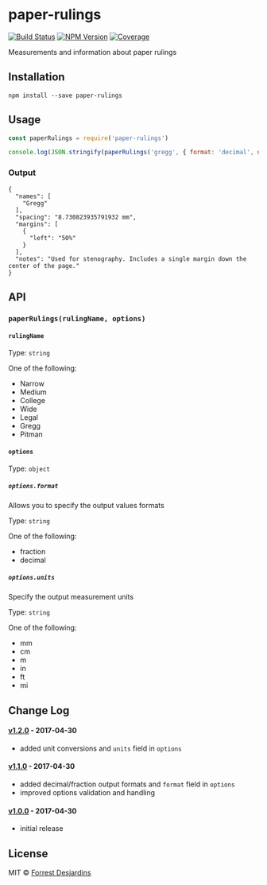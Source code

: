 # paper-rulings

[![Build Status][travis-image]][travis-url]
[![NPM Version][npm-image]][npm-url]
[![Coverage][coveralls-image]][coveralls-url]

Measurements and information about paper rulings

## Installation

```
npm install --save paper-rulings
```

## Usage

```javascript
const paperRulings = require('paper-rulings')

console.log(JSON.stringify(paperRulings('gregg', { format: 'decimal', units: 'mm' }), null, 2))
```

### Output

```
{
  "names": [
    "Gregg"
  ],
  "spacing": "8.730823935791932 mm",
  "margins": [
    {
      "left": "50%"
    }
  ],
  "notes": "Used for stenography. Includes a single margin down the center of the page."
}
```

## API

### `paperRulings(rulingName, options)`

#### `rulingName`

Type: `string`

One of the following:

- Narrow
- Medium
- College
- Wide
- Legal
- Gregg
- Pitman

#### `options`

Type: `object`

##### `options.format`

Allows you to specify the output values formats

Type: `string`

One of the following:

- fraction
- decimal

##### `options.units`

Specify the output measurement units

Type: `string`

One of the following:

- mm
- cm
- m
- in
- ft
- mi

## Change Log

#### [v1.2.0] - 2017-04-30

- added unit conversions and `units` field in `options`

#### [v1.1.0] - 2017-04-30

- added decimal/fraction output formats and `format` field in `options`
- improved options validation and handling

#### [v1.0.0] - 2017-04-30

- initial release

## License

MIT © [Forrest Desjardins](https://github.com/fdesjardins)

[npm-url]: https://www.npmjs.com/package/paper-rulings
[npm-image]: https://img.shields.io/npm/v/paper-rulings.svg?style=flat
[travis-url]: https://travis-ci.org/fdesjardins/paper-rulings
[travis-image]: https://img.shields.io/travis/fdesjardins/paper-rulings.svg?style=flat
[coveralls-url]: https://coveralls.io/r/fdesjardins/paper-rulings
[coveralls-image]: https://img.shields.io/coveralls/fdesjardins/paper-rulings.svg?style=flat

[v1.2.0]: https://github.com/fdesjardins/paper-rulings/compare/v1.1.0...v1.2.0
[v1.1.0]: https://github.com/fdesjardins/paper-rulings/compare/v1.0.0...v1.1.0
[v1.0.0]: https://github.com/fdesjardins/paper-rulings/tree/v1.0.0
